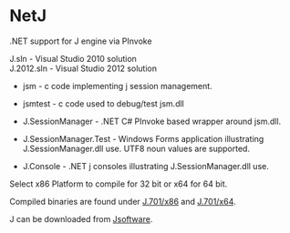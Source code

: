 NetJ
====

.NET support for J engine via PInvoke

J.sln       - Visual Studio 2010 solution   
J.2012.sln  - Visual Studio 2012 solution

 * jsm - c code implementing j session management.

 * jsmtest - c code used to debug/test jsm.dll

 * J.SessionManager - .NET C# PInvoke based wrapper around jsm.dll.

 * J.SessionManager.Test - Windows Forms application illustrating J.SessionManager.dll use. UTF8 noun values are supported.

 * J.Console - .NET j consoles illustrating J.SessionManager.dll use.

Select x86 Platform to compile for 32 bit or x64 for 64 bit.

Compiled binaries are found under [J.701/x86](https://github.com/borota/NetJ/tree/master/J.701/x86) and [J.701/x64](https://github.com/borota/NetJ/tree/master/J.701/x64).

J can be downloaded from [Jsoftware](http://www.jsoftware.com/).
